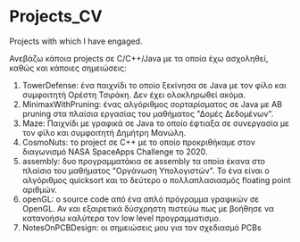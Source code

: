 # Projects_CV
Projects with which I have engaged.

Ανεβάζω κάποια projects σε C/C++/Java με τα οποία έχω ασχοληθεί, καθώς και κάποιες σημειώσεις:
1. TowerDefense: ένα παιχνίδι το οποίο ξεκίνησα σε Java με τον φίλο και συμφοιτητή Ορέστη Τσιράκη. Δεν έχει ολοκληρωθεί ακόμα.
2. MinimaxWithPruning: ένας αλγόριθμος σορταρίσματος σε Java με ΑΒ pruning στα πλαίσια εργασίας του μαθήματος "Δομές Δεδομένων".
3. Maze: Παιχνίδι με γραφικά σε Java το οποίο έφτιαξα σε συνεργασία με τον φίλο και συμφοιτητή Δημήτρη Μανώλη.
4. CosmoNuts: το project σε C++ με το οποίο προκριθήκαμε στον διαγωνισμό NASA SpaceApps Challenge το 2020.
5. assembly: δυο προγραμματάκια σε assembly τα οποία έκανα στο πλαίσιο του μαθήματος "Οργάνωση Υπολογιστών". Το ένα είναι ο αλγόριθμος quicksort και το δεύτερο ο πολλαπλασιασμός floating point αριθμών.
6. openGL: ο source code από ένα απλό πρόγραμμα γραφικών σε OpenGL. Αν και εξαιρετικά δύσχρηστη πιστεύω πως με βοήθησε να κατανοήσω καλύτερα τον low level προγραμματισμο.
7. NotesOnPCBDesign: οι σημειώσεις μου για τον σχεδιασμό PCBs
